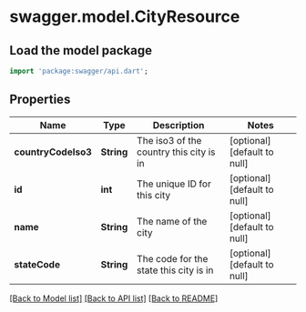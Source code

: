 # swagger.model.CityResource

## Load the model package
```dart
import 'package:swagger/api.dart';
```

## Properties
Name | Type | Description | Notes
------------ | ------------- | ------------- | -------------
**countryCodeIso3** | **String** | The iso3 of the country this city is in | [optional] [default to null]
**id** | **int** | The unique ID for this city | [optional] [default to null]
**name** | **String** | The name of the city | [optional] [default to null]
**stateCode** | **String** | The code for the state this city is in | [optional] [default to null]

[[Back to Model list]](../README.md#documentation-for-models) [[Back to API list]](../README.md#documentation-for-api-endpoints) [[Back to README]](../README.md)


